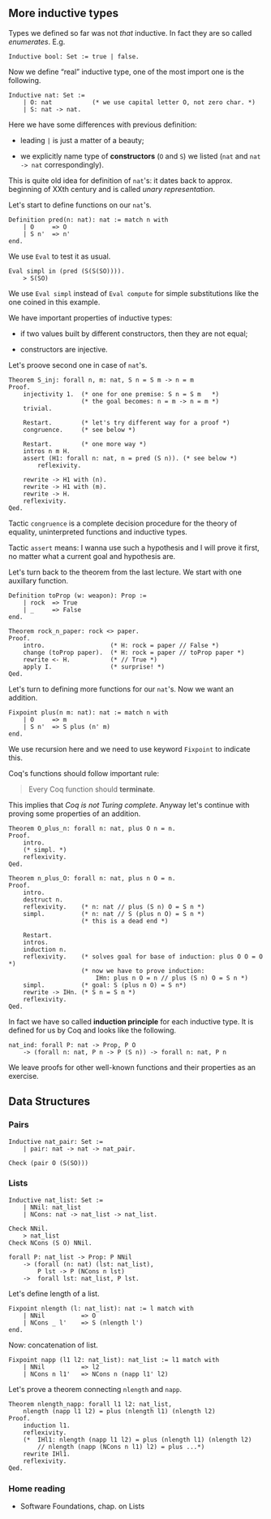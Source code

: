 ## More inductive types

Types we defined so far was not _that_ inductive. In fact they are so
called _enumerates_. E.g.

	Inductive bool: Set := true | false.
	
Now we define “real” inductive type, one of the most import one is the
following.

	Inductive nat: Set :=
		| O: nat 		   (* we use capital letter O, not zero char. *)
		| S: nat -> nat.

Here we have some differences with previous definition:

*	leading `|` is just a matter of a beauty;

*	we explicitly name type of **constructors** (`O` and `S`) we listed
	(`nat` and `nat -> nat` correspondingly).

This is quite old idea for definition of `nat`'s: it dates back to approx.
beginning of XXth century and is called _unary representation_.

Let's start to define functions on our `nat`'s.

	Definition pred(n: nat): nat := match n with
		| O 	=> O
		| S n' 	=> n'
	end.

We use `Eval` to test it as usual.

	Eval simpl in (pred (S(S(SO)))).
		> S(SO)
		
We use `Eval simpl` instead of `Eval compute` for simple substitutions 
like the one coined in this example.

We have important properties of inductive types:

*	if two values built by different constructors, then they are not
	equal;
	
*	constructors are injective.

Let's proove second one in case of `nat`'s.

	Theorem S_inj: forall n, m: nat, S n = S m -> n = m
	Proof.
		injectivity 1. 	(* one for one premise: S n = S m   *)
						(* the goal becomes: n = m -> n = m *)
		trivial.
		
		Restart.		(* let's try different way for a proof *)
		congruence.		(* see below *)
		
		Restart.		(* one more way *)
		intros n m H.
		assert (H1: forall n: nat, n = pred (S n)).	(* see below *)
			reflexivity.
			
		rewrite -> H1 with (n).
		rewrite -> H1 with (m).
		rewrite -> H.
		reflexivity.
	Qed.

Tactic `congruence` is a complete decision procedure for the theory of
equality, uninterpreted functions and inductive types.

Tactic `assert` means: I wanna use such a hypothesis and I will prove it
first, no matter what a current goal and hypothesis are.

Let's turn back to the theorem from the last lecture. We start with one
auxillary function.

	Definition toProp (w: weapon): Prop := 
		| rock 	=> True
		| _		=> False
	end.

	Theorem rock_n_paper: rock <> paper.
	Proof.
		intro. 					(* H: rock = paper // False *)
		change (toProp paper).	(* H: rock = paper // toProp paper *)
		rewrite <- H.			(* // True *)
		apply I.				(* surprise! *)
	Qed.

Let's turn to defining more functions for our `nat`'s. Now we want an 
addition.

	Fixpoint plus(n m: nat): nat := match n with
		| O 	=> m
		| S n' 	=> S plus (n' m)
	end.

We use recursion here and we need to use keyword `Fixpoint` to indicate
this.

Coq's functions should follow important rule:

>	Every Coq function should **terminate**.

This implies that _Coq is not Turing complete_. Anyway let's continue
with proving some properties of an addition.

	Theorem O_plus_n: forall n: nat, plus O n = n.
	Proof.
		intro.
		(* simpl. *)
		reflexivity.
	Qed.

	Theorem n_plus_O: forall n: nat, plus n O = n.
	Proof.
		intro.
		destruct n.
		reflexivity. 	(* n: nat // plus (S n) O = S n *)
		simpl. 			(* n: nat // S (plus n O) = S n *)
						(* this is a dead end *)
		
		Restart.
		intros.
		induction n.
		reflexivity.	(* solves goal for base of induction: plus O O = O *)
						(* now we have to prove induction: 
							IHn: plus n O = n // plus (S n) O = S n *)
		simpl.			(* goal: S (plus n O) = S n*)
		rewrite -> IHn.	(* S n = S n *)
		reflexivity.
	Qed.

In fact we have so called **induction principle** for each inductive type.
It is defined for us by Coq and looks like the following.

	nat_ind: forall P: nat -> Prop, P O 
		-> (forall n: nat, P n -> P (S n)) -> forall n: nat, P n

We leave proofs for other well-known functions and their properties as
an exercise.

## Data Structures

### Pairs

	Inductive nat_pair: Set :=
		| pair: nat -> nat -> nat_pair.
	
	Check (pair O (S(SO)))
	
### Lists

	Inductive nat_list: Set :=
		| NNil: nat_list
		| NCons: nat -> nat_list -> nat_list.
	
	Check NNil.
		> nat_list
	Check NCons (S O) NNil.
	
	forall P: nat_list -> Prop: P NNil 
		-> (forall (n: nat) (lst: nat_list), 
			P lst -> P (NCons n lst)
		->	forall lst: nat_list, P lst.

Let's define length of a list.

	Fixpoint nlength (l: nat_list): nat := l match with
		| NNil 			=> O
		| NCons _ l'	=> S (nlength l')
	end.
	
Now: concatenation of list.

	Fixpoint napp (l1 l2: nat_list): nat_list := l1 match with
		| NNil 			=> l2
		| NCons n l1' 	=> NCons n (napp l1' l2)

Let's prove a theorem connecting `nlength` and `napp`.

	Theorem nlength_napp: forall l1 l2: nat_list,
		nlength (napp l1 l2) = plus (nlength l1) (nlength l2)
	Proof.
		induction l1.
		reflexivity.
		(* 	IHl1: nlength (napp l1 l2) = plus (nlength l1) (nlength l2)
			// nlength (napp (NCons n l1) l2) = plus ...*)
		rewrite IHl1.
		reflexivity.
	Qed.

### Home reading

* Software Foundations, chap. on Lists
